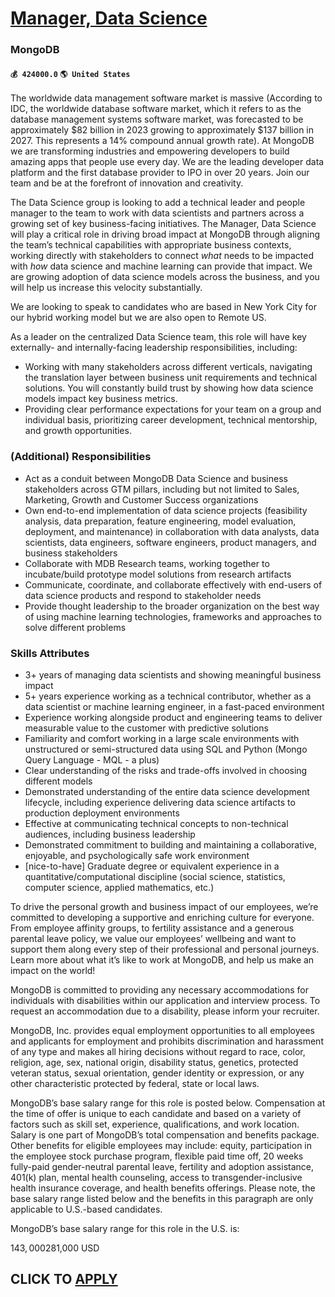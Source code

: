 # [Manager, Data Science](https://www.remotewlb.com/apply/manager-data-science-69258)  
### MongoDB  
#### `💰 424000.0` `🌎 United States`  

The worldwide data management software market is massive (According to IDC, the worldwide database software market, which it refers to as the database management systems software market, was forecasted to be approximately $82 billion in 2023 growing to approximately $137 billion in 2027. This represents a 14% compound annual growth rate). At MongoDB we are transforming industries and empowering developers to build amazing apps that people use every day. We are the leading developer data platform and the first database provider to IPO in over 20 years. Join our team and be at the forefront of innovation and creativity.

The Data Science group is looking to add a technical leader and people manager to the team to work with data scientists and partners across a growing set of key business-facing initiatives. The Manager, Data Science will play a critical role in driving broad impact at MongoDB through aligning the team’s technical capabilities with appropriate business contexts, working directly with stakeholders to connect _what_ needs to be impacted with _how_ data science and machine learning can provide that impact. We are growing adoption of data science models across the business, and you will help us increase this velocity substantially.

We are looking to speak to candidates who are based in New York City for our hybrid working model but we are also open to Remote US.

As a leader on the centralized Data Science team, this role will have key externally- and internally-facing leadership responsibilities, including:

  * Working with many stakeholders across different verticals, navigating the translation layer between business unit requirements and technical solutions. You will constantly build trust by showing how data science models impact key business metrics.
  * Providing clear performance expectations for your team on a group and individual basis, prioritizing career development, technical mentorship, and growth opportunities.

### (Additional) Responsibilities

  * Act as a conduit between MongoDB Data Science and business stakeholders across GTM pillars, including but not limited to Sales, Marketing, Growth and Customer Success organizations
  * Own end-to-end implementation of data science projects (feasibility analysis, data preparation, feature engineering, model evaluation, deployment, and maintenance) in collaboration with data analysts, data scientists, data engineers, software engineers, product managers, and business stakeholders
  * Collaborate with MDB Research teams, working together to incubate/build prototype model solutions from research artifacts
  * Communicate, coordinate, and collaborate effectively with end-users of data science products and respond to stakeholder needs
  * Provide thought leadership to the broader organization on the best way of using machine learning technologies, frameworks and approaches to solve different problems

### Skills Attributes

  * 3+ years of managing data scientists and showing meaningful business impact
  * 5+ years experience working as a technical contributor, whether as a data scientist or machine learning engineer, in a fast-paced environment
  * Experience working alongside product and engineering teams to deliver measurable value to the customer with predictive solutions
  * Familiarity and comfort working in a large scale environments with unstructured or semi-structured data using SQL and Python (Mongo Query Language - MQL - a plus)
  * Clear understanding of the risks and trade-offs involved in choosing different models
  * Demonstrated understanding of the entire data science development lifecycle, including experience delivering data science artifacts to production deployment environments 
  * Effective at communicating technical concepts to non-technical audiences, including business leadership
  * Demonstrated commitment to building and maintaining a collaborative, enjoyable, and psychologically safe work environment
  * [nice-to-have] Graduate degree or equivalent experience in a quantitative/computational discipline (social science, statistics, computer science, applied mathematics, etc.)

To drive the personal growth and business impact of our employees, we’re committed to developing a supportive and enriching culture for everyone. From employee affinity groups, to fertility assistance and a generous parental leave policy, we value our employees’ wellbeing and want to support them along every step of their professional and personal journeys. Learn more about what it’s like to work at MongoDB, and help us make an impact on the world!

MongoDB is committed to providing any necessary accommodations for individuals with disabilities within our application and interview process. To request an accommodation due to a disability, please inform your recruiter.

MongoDB, Inc. provides equal employment opportunities to all employees and applicants for employment and prohibits discrimination and harassment of any type and makes all hiring decisions without regard to race, color, religion, age, sex, national origin, disability status, genetics, protected veteran status, sexual orientation, gender identity or expression, or any other characteristic protected by federal, state or local laws.

MongoDB’s base salary range for this role is posted below. Compensation at the time of offer is unique to each candidate and based on a variety of factors such as skill set, experience, qualifications, and work location. Salary is one part of MongoDB’s total compensation and benefits package. Other benefits for eligible employees may include: equity, participation in the employee stock purchase program, flexible paid time off, 20 weeks fully-paid gender-neutral parental leave, fertility and adoption assistance, 401(k) plan, mental health counseling, access to transgender-inclusive health insurance coverage, and health benefits offerings. Please note, the base salary range listed below and the benefits in this paragraph are only applicable to U.S.-based candidates.

MongoDB’s base salary range for this role in the U.S. is:

$143,000$281,000 USD

  
## CLICK TO [APPLY](https://www.remotewlb.com/apply/manager-data-science-69258)

